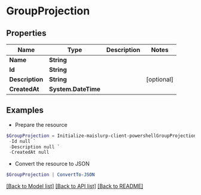 # GroupProjection
## Properties

Name | Type | Description | Notes
------------ | ------------- | ------------- | -------------
**Name** | **String** |  | 
**Id** | **String** |  | 
**Description** | **String** |  | [optional] 
**CreatedAt** | **System.DateTime** |  | 

## Examples

- Prepare the resource
```powershell
$GroupProjection = Initialize-maislurp-client-powershellGroupProjection  -Name null `
 -Id null `
 -Description null `
 -CreatedAt null
```

- Convert the resource to JSON
```powershell
$GroupProjection | ConvertTo-JSON
```

[[Back to Model list]](../README#documentation-for-models) [[Back to API list]](../README#documentation-for-api-endpoints) [[Back to README]](../README)

